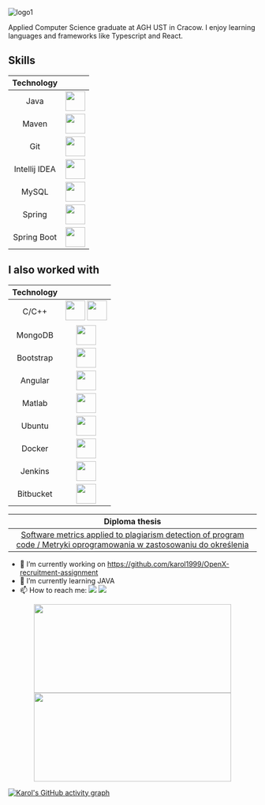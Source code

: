 ![logo1](https://user-images.githubusercontent.com/45312091/232583260-8e4cf6e7-4653-4a52-b02e-c49a7744cc83.gif)

Applied Computer Science graduate at AGH UST in Cracow. I enjoy learning languages and frameworks like Typescript and React.

## Skills

| Technology |  |
| :---: | :---: |
| Java | <img src="https://cdn.jsdelivr.net/gh/devicons/devicon/icons/java/java-original.svg" height="40" width="40"/> |
| Maven | <img src="https://user-images.githubusercontent.com/45312091/232590112-252a2e00-38f3-41ec-97ce-3d18b9ac8b96.svg" height="40" width="40" /> |
| Git | <img src="https://cdn.jsdelivr.net/gh/devicons/devicon/icons/git/git-original.svg" height="40" width="40" /> |
| Intellij IDEA | <img src="https://user-images.githubusercontent.com/45312091/232590274-2a9f14a2-faa5-4a21-8087-481c0635926c.svg" height="40" width="40" /> |
| MySQL | <img src="https://cdn.jsdelivr.net/gh/devicons/devicon/icons/mysql/mysql-original-wordmark.svg" height="40" width="40" /> |
| Spring | <img src="https://www.vectorlogo.zone/logos/springio/springio-icon.svg" height="40" width="40" /> |
| Spring Boot | <img src="https://www.vectorlogo.zone/logos/springio/springio-icon.svg" height="40" width="40" /> |


## I also worked with

| Technology |  |
| :---: | :---: |
| C/C++ | <img src="https://cdn.jsdelivr.net/gh/devicons/devicon/icons/c/c-original.svg" height="40" width="40" /> <img src="https://cdn.jsdelivr.net/gh/devicons/devicon/icons/cplusplus/cplusplus-original.svg" height="40" width="40" />    |
| MongoDB | <img src="https://cdn.jsdelivr.net/gh/devicons/devicon/icons/mongodb/mongodb-original-wordmark.svg" height="40" width="40" /> |
| Bootstrap | <img src="https://cdn.jsdelivr.net/gh/devicons/devicon/icons/bootstrap/bootstrap-original-wordmark.svg" height="40" width="40" /> |
| Angular | <img src="https://user-images.githubusercontent.com/45312091/232589044-cfb2b8ac-729c-49ae-98d4-10d360d6f521.svg" height="40" width="40" /> |
| Matlab | <img src="https://cdn.jsdelivr.net/gh/devicons/devicon/icons/matlab/matlab-original.svg" height="40" width="40" /> |
| Ubuntu | <img src="https://cdn.jsdelivr.net/gh/devicons/devicon/icons/ubuntu/ubuntu-plain-wordmark.svg" height="40" width="40" /> |
| Docker | <img src="https://user-images.githubusercontent.com/45312091/232589322-11ab803c-61ad-4fd0-99db-3313b6fd1ea2.svg" height="40" width="40" /> |
| Jenkins | <img src="https://user-images.githubusercontent.com/45312091/232589472-2226faad-d76f-47a7-bd9f-56c1f4bc93cc.svg" height="40" width="40" /> |
| Bitbucket | <img src="https://user-images.githubusercontent.com/45312091/232589774-1d550160-9c17-44a5-8a01-e02d42247bb9.svg" height="40" width="40" /> |


| Diploma thesis |
| :---: |
|  <a href="https://github.com/karol1999/praca-inzynierska-engineer-thesis"> Software metrics applied to plagiarism detection of program code / Metryki oprogramowania w zastosowaniu do określenia </a>   |

          
- 🔭 I’m currently working on https://github.com/karol1999/OpenX-recruitment-assignment
- 🌱 I’m currently learning JAVA
- 📫 How to reach me: <a href = "mailto:kmat962@gmail.com"><img src="https://img.shields.io/badge/-Gmail-%23333?style=for-the-badge&logo=gmail&logoColor=white" target="_blank"></a> <a href="https://www.linkedin.com/in/karol-matoga-b69868170/" target="_blank"><img src="https://img.shields.io/badge/-LinkedIn-%230077B5?style=for-the-badge&logo=linkedin&logoColor=white" target="_blank"></a> 



<div align="center">
  <a href="https://github.com/karol1999">
  <img height="180" width="400" src="https://github-readme-stats.vercel.app/api?username=karol1999&show_icons=true&theme=tokyonight&include_all_commits=true&count_private=true"/>
  <img height="180" width="400" src="https://github-readme-stats.vercel.app/api/top-langs/?username=karol1999&layout=compact&langs_count=7&theme=tokyonight"/>
</div>

[![Karol's GitHub activity graph](https://activity-graph.herokuapp.com/graph?username=karol1999&&theme=xcode)](https://github.com/karol1999)

